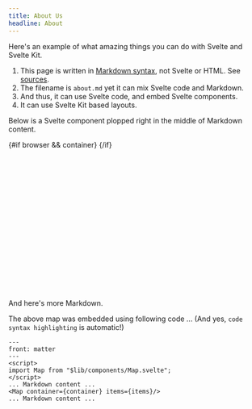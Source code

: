 ```yaml
---
title: About Us
headline: About
---
```


<script>
  import Map from "$lib/components/Map.svelte";
  import { browser } from "$app/env";
  let container;
  const items = [
    {
      name: "SpinSpire",
      phone_number: "904-638-2918",
      email: "info@spinspire.com",
      image_url: "https://spinspire.com/sites/spinspire.com/themes/spinspire_foundation/images/logo-05.png",
      _geo: {lat: 30.333359, lng: -81.5965467},
    },
  ];
</script>

Here's an example of what amazing things you can do with Svelte and Svelte Kit.

1. This page is written in [Markdown syntax](https://www.markdownguide.org/), not Svelte or HTML. See [sources](https://raw.githubusercontent.com/spinspire/sveltekit-demo/master/src/routes/about.md).
1. The filename is `about.md` yet it can mix Svelte code and Markdown.
1. And thus, it can use Svelte code, and embed Svelte components.
1. It can use Svelte Kit based layouts.

Below is a Svelte component plopped right in the middle of Markdown content.

<div bind:this={container} class="mymap">
  {#if browser && container}
    <Map container={container} items={items}/>
  {/if}
</div>

And here's more Markdown.

The above map was embedded using following code ... (And yes, `code syntax highlighting` is automatic!)

```svelte
---
front: matter
---
<script>
import Map from "$lib/components/Map.svelte";
</script>
... Markdown content ...
<Map container={container} items={items}/>
... Markdown content ...
```

<style>
  :global(main) {
    display: flex;
    flex-direction: column;
  }
  .mymap {
    flex-grow: 1;
    min-height: 300px;
  }
</style>
